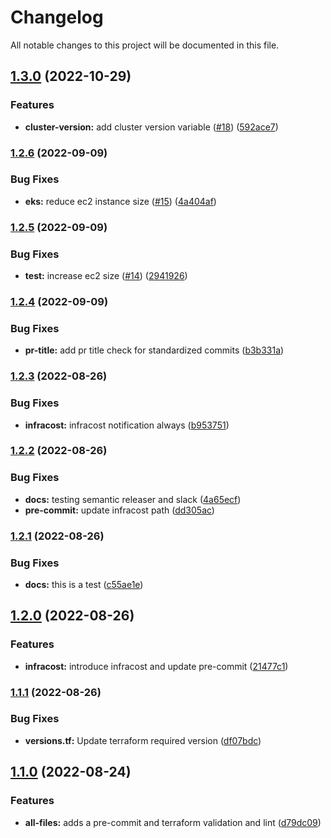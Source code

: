 # Changelog

All notable changes to this project will be documented in this file.

## [1.3.0](https://github.com/stuxcd/terraform-aws-eks/compare/v1.2.6...v1.3.0) (2022-10-29)


### Features

* **cluster-version:** add cluster version variable ([#18](https://github.com/stuxcd/terraform-aws-eks/issues/18)) ([592ace7](https://github.com/stuxcd/terraform-aws-eks/commit/592ace7ca1ef33aca465d76fb4fa29ec246ec182))

### [1.2.6](https://github.com/stuxcd/terraform-aws-eks/compare/v1.2.5...v1.2.6) (2022-09-09)


### Bug Fixes

* **eks:** reduce ec2 instance size ([#15](https://github.com/stuxcd/terraform-aws-eks/issues/15)) ([4a404af](https://github.com/stuxcd/terraform-aws-eks/commit/4a404af7926fd216013b851253b6f3802297ea99))

### [1.2.5](https://github.com/stuxcd/terraform-aws-eks/compare/v1.2.4...v1.2.5) (2022-09-09)


### Bug Fixes

* **test:** increase ec2 size ([#14](https://github.com/stuxcd/terraform-aws-eks/issues/14)) ([2941926](https://github.com/stuxcd/terraform-aws-eks/commit/2941926669827349a14e12b4df3929546c555330))

### [1.2.4](https://github.com/stuxcd/terraform-aws-eks/compare/v1.2.3...v1.2.4) (2022-09-09)


### Bug Fixes

* **pr-title:** add pr title check for standardized commits ([b3b331a](https://github.com/stuxcd/terraform-aws-eks/commit/b3b331a56308c5d69f571f0a3eaf7c456e5ffcb3))

### [1.2.3](https://github.com/stuxcd/terraform-aws-eks/compare/v1.2.2...v1.2.3) (2022-08-26)


### Bug Fixes

* **infracost:** infracost notification always ([b953751](https://github.com/stuxcd/terraform-aws-eks/commit/b953751984fae6b1f35be8cfb46d22cff059e6a0))

### [1.2.2](https://github.com/stuxcd/terraform-aws-eks/compare/v1.2.1...v1.2.2) (2022-08-26)


### Bug Fixes

* **docs:** testing semantic releaser and slack ([4a65ecf](https://github.com/stuxcd/terraform-aws-eks/commit/4a65ecf75b992cbed9f15ebd749519c444b04087))
* **pre-commit:** update infracost path ([dd305ac](https://github.com/stuxcd/terraform-aws-eks/commit/dd305ac7872b5d84e0a23e14fd9426a9da862eb3))

### [1.2.1](https://github.com/stuxcd/terraform-aws-eks/compare/v1.2.0...v1.2.1) (2022-08-26)


### Bug Fixes

* **docs:** this is a test ([c55ae1e](https://github.com/stuxcd/terraform-aws-eks/commit/c55ae1ebccdeb3e1109db258323538ff8e7b8caa))

## [1.2.0](https://github.com/stuxcd/terraform-aws-eks/compare/v1.1.1...v1.2.0) (2022-08-26)


### Features

* **infracost:** introduce infracost and update pre-commit ([21477c1](https://github.com/stuxcd/terraform-aws-eks/commit/21477c103888f395fad3c8b0780ff6d64a0fc5b3))

### [1.1.1](https://github.com/stuxcd/terraform-aws-eks/compare/v1.1.0...v1.1.1) (2022-08-26)


### Bug Fixes

* **versions.tf:** Update terraform required version ([df07bdc](https://github.com/stuxcd/terraform-aws-eks/commit/df07bdc7dc0ade59a1952e0051f8ae539a35874b))

## [1.1.0](https://github.com/stuxcd/terraform-aws-eks/compare/v1.0.0...v1.1.0) (2022-08-24)


### Features

* **all-files:** adds a pre-commit and terraform validation and lint ([d79dc09](https://github.com/stuxcd/terraform-aws-eks/commit/d79dc09f2bafcb22b9a462e5f9284a72eea8f853))
